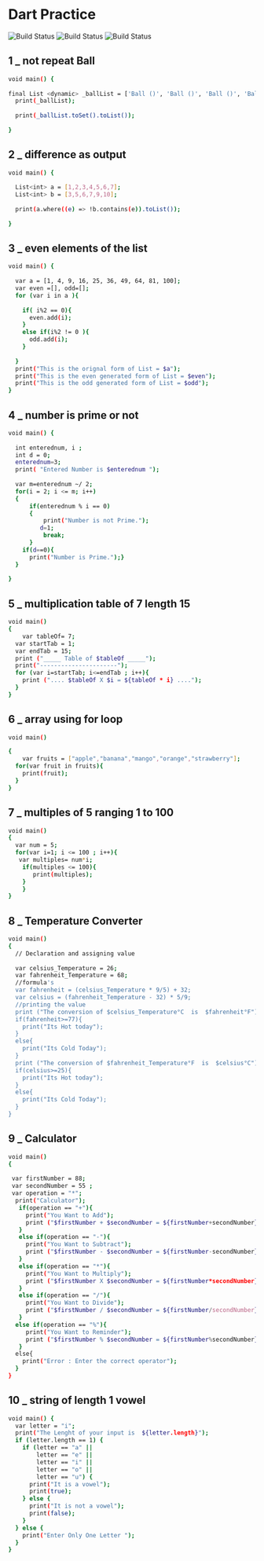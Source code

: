 # Dart Practice
![Build Status](https://img.shields.io/badge/Dart-Programming-green) ![Build Status](https://img.shields.io/badge/Happy-Learning-red) ![Build Status](https://img.shields.io/badge/Code-Quality-orange)
## 1 _ not repeat Ball
```bash
void main() {
  
final List <dynamic> _ballList = ['Ball ()', 'Ball ()', 'Ball ()', 'Ball ()', 'Ball ()',];
  print(_ballList);
  
  print(_ballList.toSet().toList());
  
}
```
## 2 _ difference as output
```bash
void main() {
  
  List<int> a = [1,2,3,4,5,6,7];
  List<int> b = [3,5,6,7,9,10];
  
  print(a.where((e) => !b.contains(e)).toList());
  
}
```
## 3 _ even elements of the list
```bash
void main() {
  
  var a = [1, 4, 9, 16, 25, 36, 49, 64, 81, 100];
  var even =[], odd=[];
  for (var i in a ){
    
    if( i%2 == 0){
      even.add(i);
    }
    else if(i%2 != 0 ){
      odd.add(i);
    }
    
  }
  print("This is the orignal form of List = $a");
  print("This is the even generated form of List = $even");
  print("This is the odd generated form of List = $odd");
}
```
## 4 _ number is prime or not
```bash 
void main() {
  
  int enterednum, i ;
  int d = 0;
  enterednum=3;
  print( "Entered Number is $enterednum ");  
 
  var m=enterednum ~/ 2;  
  for(i = 2; i <= m; i++)  
  {  
      if(enterednum % i == 0)  
      {  
          print("Number is not Prime.");
         d=1;
          break;  
      } 
    if(d==0){
      print("Number is Prime.");}
  }  
  
}
```
## 5 _ multiplication table of 7 length 15
```bash
void main()
{
	var tableOf= 7;
  var startTab = 1;
  var endTab = 15;
  print ("_____ Table of $tableOf _____");
  print("----------------------");
  for (var i=startTab; i<=endTab ; i++){
    print (".... $tableOf X $i = ${tableOf * i} ....");
  }
}
```
## 6 _ array using for loop
```bash
void main()

{
	var fruits = ["apple","banana","mango","orange","strawberry"];
  for(var fruit in fruits){
    print(fruit);
  }
}
```
## 7 _ multiples of 5 ranging 1 to 100
```bash
void main()
{
  var num = 5;
  for(var i=1; i <= 100 ; i++){
   var multiples= num*i;
    if(multiples <= 100){
       print(multiples);
    }
    }
}
```
## 8 _ Temperature Converter
```bash
void main()
{
  // Declaration and assigning value
  
  var celsius_Temperature = 26;
  var fahrenheit_Temperature = 68;
  //formula's
  var fahrenheit = (celsius_Temperature * 9/5) + 32;
  var celsius = (fahrenheit_Temperature - 32) * 5/9;
  //printing the value
  print ("The conversion of $celsius_Temperature°C  is  $fahrenheit°F");
  if(fahrenheit>=77){
    print("Its Hot today");
  }
  else{
    print("Its Cold Today");
  }
  print ("The conversion of $fahrenheit_Temperature°F  is  $celsius°C");
  if(celsius>=25){
    print("Its Hot today");
  }
  else{
    print("Its Cold Today");
  }    
}
```
## 9 _ Calculator
```bash
void main()
{
  
 var firstNumber = 88;
 var secondNumber = 55 ; 
 var operation = "*";
  print("Calculator");
   if(operation == "+"){
     print("You Want to Add");
     print ("$firstNumber + $secondNumber = ${firstNumber+secondNumber}");
   }
   else if(operation == "-"){
     print("You Want to Subtract");
     print ("$firstNumber - $secondNumber = ${firstNumber-secondNumber}");
   }
   else if(operation == "*"){
     print("You Want to Multiply");
     print ("$firstNumber X $secondNumber = ${firstNumber*secondNumber}");
   }
   else if(operation == "/"){
     print("You Want to Divide");
     print ("$firstNumber / $secondNumber = ${firstNumber/secondNumber}");
   }
  else if(operation == "%"){
     print("You Want to Reminder");
     print ("$firstNumber % $secondNumber = ${firstNumber%secondNumber}");
   }
  else{
    print("Error : Enter the correct operator");
  }   
}
```
## 10 _ string of length 1 vowel
```bash
void main() {
  var letter = "i";
  print("The Lenght of your input is  ${letter.length}");
  if (letter.length == 1) {
    if (letter == "a" ||
        letter == "e" ||
        letter == "i" ||
        letter == "o" ||
        letter == "u") {
      print("It is a vowel");
      print(true);
    } else {
      print("It is not a vowel");
      print(false);
    }
  } else {
    print("Enter Only One Letter ");
  }
}

```
